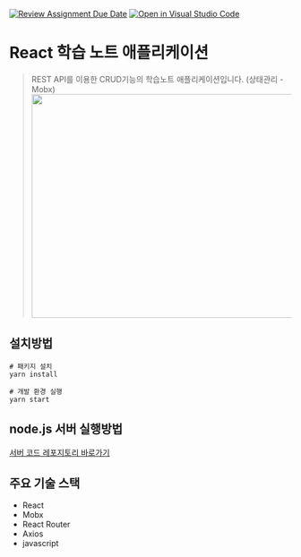 [![Review Assignment Due Date](https://classroom.github.com/assets/deadline-readme-button-22041afd0340ce965d47ae6ef1cefeee28c7c493a6346c4f15d667ab976d596c.svg)](https://classroom.github.com/a/70DgIVB7)
[![Open in Visual Studio Code](https://classroom.github.com/assets/open-in-vscode-2e0aaae1b6195c2367325f4f02e2d04e9abb55f0b24a779b69b11b9e10269abc.svg)](https://classroom.github.com/online_ide?assignment_repo_id=16236693&assignment_repo_type=AssignmentRepo)

# React 학습 노트 애플리케이션

> REST API를 이용한 CRUD기능의 학습노트 애플리케이션입니다. (상태관리 - Mobx)
> <img src="./src/images/noteapp1.gif" width="800px" height="400px" />

## 설치방법

```
# 패키지 설치
yarn install

# 개발 환경 실행
yarn start
```

## node.js 서버 실행방법

[서버 코드 레포지토리 바로가기][link]

[link]: https://github.com/elisabethyoon/React-NoteApp-server

## 주요 기술 스택

-   React
-   Mobx
-   React Router
-   Axios
-   javascript
